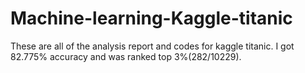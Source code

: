 # Machine-learning-Kaggle-titanic
These are all of the analysis report and codes for kaggle titanic.
I got 82.775% accuracy and was ranked top 3%(282/10229).
